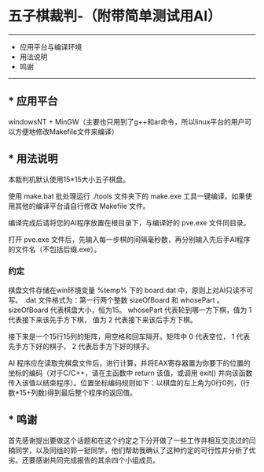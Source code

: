 # 五子棋裁判-（附带简单测试用AI）

---

* 应用平台与编译环境
* 用法说明
* 鸣谢

---

## * 应用平台

windowsNT + MinGW（主要也只用到了g++和ar命令，所以linux平台的用户可以方便地修改Makefile文件来编译）

## * 用法说明

本裁判机默认使用15*15大小五子棋盘。  

使用 make.bat 批处理运行 ./tools 文件夹下的 make.exe 工具一键编译。如果使用其他的编译平台请自行修改 Makefile 文件。

编译完成后请将您的AI程序放置在根目录下，与编译好的 pve.exe 文件同目录。

打开 pve.exe 文件后，先输入每一步棋的间隔毫秒数，再分别输入先后手AI程序的文件名（不包括后缀.exe）。

### 约定

棋盘文件存储在win环境变量 %temp% 下的 board.dat 中，原则上对AI只读不可写。 .dat 文件格式为：第一行两个整数 sizeOfBoard 和 whosePart 。 sizeOfBoard 代表棋盘大小，恒为15。 whosePart 代表轮到哪一方下棋，值为 1 代表接下来该先手方下棋， 值为 2 代表接下来该后手方下棋。

接下来是一个15行15列的矩阵，用空格和回车隔开。矩阵中 0 代表空位， 1 代表先手方下好的棋子， 2 代表后手方下好的棋子。

AI 程序应在读取完棋盘文件后，进行计算，并将EAX寄存器置为你要下的位置的坐标的编码（对于C/C++，请在主函数中 return 该值，或调用 exit() 并向该函数传入该值以结束程序）。位置坐标编码规则如下：以棋盘的左上角为0行0列，(行数*15+列数)得到最后整个程序的返回值。

## * 鸣谢

首先感谢提出要做这个话题和在这个约定之下分开做了一些工作并相互交流过的闫楠同学，以及同组的郭一挺同学，他们帮助我确认了这种约定的可行性并分析了优劣。还要感谢共同完成报告的其余四个小组成员。
